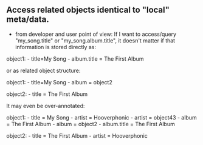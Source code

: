## Access related objects identical to "local" meta/data.

  * from developer and user point of view:
    If I want to access/query "my_song.title" or "my_song.album.title", it
    doesn't matter if that information is stored directly as:

   object1:
    - title=My Song
    - album.title = The First Album

or as related object structure:

   object1:
    - title=My Song
    - album = object2

   object2:
    - title = The First Album

It may even be over-annotated:

   object1:
    - title = My Song
    - artist = Hooverphonic
    - artist = object43
    - album = The First Album
    - album = object2
    - album.title = The First Album

   object2:
    - title = The First Album
    - artist = Hooverphonic
